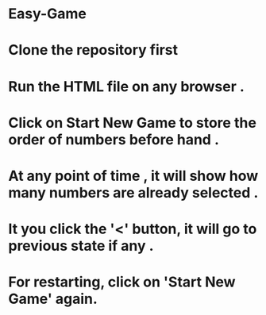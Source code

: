 # Easy-Game

# Clone the repository first
# Run the HTML file on any browser .
# Click on Start New Game to store the order of numbers before hand .

# At any point of time , it will show how many numbers are already selected .
# It you click the '<' button, it will go to previous state if any .

# For restarting, click on 'Start New Game' again.
